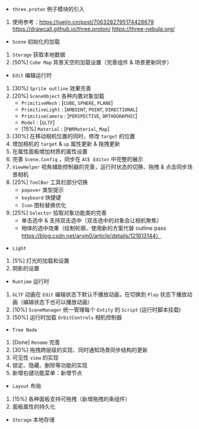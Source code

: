 - `three.proton` 例子模块的引入
1. 使用参考：https://juejin.cn/post/7063282795174428679
    https://drawcall.github.io/three.proton/
    https://three-nebula.org/

- `Scene` 初始化的加载
1. `Storage` 获取本地数据
2.  [50%] `Cube Map` 背景天空的加载设置（完善组件 & 场景更新同步）


- `Edit` 编辑运行时
1. [30%] `Sprite outline` 效果完善
2. [20%] `SceneObject` 各种内置对象加载
    - `PrimitiveMesh`   : [`CUBE`, `SPHERE`, `PLANE`]
    - `PrimitiveLight`  : [`AMBIENT`, `POINT`, `DIRECTIONAL`]
    - `PrimitiveCamera` : [`PERSPECTIVE`, `ORTHOGRAPHIC`]
    - `Model`           : [`GLTF`]
    - [15%] `Material`        : [`PBRMaterial`, `Map`]
3. [30%] 在移动相机位置的同时，修改 `target` 的位置
4. 增加相机的 `target` & `up` 属性更新 & 拖拽更新
5. 在属性面板增加材质的属性设置
6. 完善 `Scene.Config` ，同步在 `ACE Editor` 中完整的展示
7. `ViewHelper` 视角辅助控制器的完善，运行时状态的切换、拖拽 & 点击同步场景相机
8. [25%] `ToolBar` 工具栏部分切换
    - `popover` 类型提示
    - `keyboard` 快捷键
    - `Icon` 图标替换优化
9. [25%] `Selector` 拾取对象功能类的完善
    - 单击选中 & 支持双击选中（双击选中的对象会让相机聚焦）
    - 物体的选中效果（绘制轮廓、使用新的方案代替 outline pass https://blog.csdn.net/arvin0/article/details/121613144）

- `Light`
1. [5%] 灯光的加载和设置
2. 阴影的设置

- `Runtime` 运行时
1. `GLTF` 动画在 `Edit` 编辑状态下默认不播放动画，在切换到 `Play` 状态下播放动画（编辑状态下也可以播放动画）
2. [10%] `SceneManager` 统一管理每个 `Entity` 的 `Script` (运行时脚本挂载)
3. [50%] 运行时加载 `OrbitControls` 相机控制器

- `Tree Node`
1. [Done] `Rename` 完善
2. [30%] 拖拽跨层级的实现、同时通知场景同步结构的更新
3. 可见性 `view` 的实现
4. 锁定、隐藏、删除等功能的实现
5. 新增右键功能菜单：新增节点

- `Layout` 布局
1. [15%] 各种面板支持可拖拽（新增拖拽的条组件）
2. 面板属性的持久化

- `Storage` 本地存储